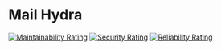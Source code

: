 # Mail Hydra

[![Maintainability Rating](https://sonarcloud.io/api/project_badges/measure?project=mail-hydra_mail-hydra&metric=sqale_rating)](https://sonarcloud.io/dashboard?id=mail-hydra_mail-hydra)
[![Security Rating](https://sonarcloud.io/api/project_badges/measure?project=mail-hydra_mail-hydra&metric=security_rating)](https://sonarcloud.io/dashboard?id=mail-hydra_mail-hydra)
[![Reliability Rating](https://sonarcloud.io/api/project_badges/measure?project=mail-hydra_mail-hydra&metric=reliability_rating)](https://sonarcloud.io/dashboard?id=mail-hydra_mail-hydra)

